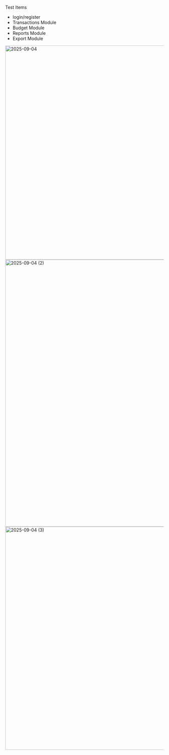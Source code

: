    Test Items
- login/register
- Transactions Module
- Budget Module
- Reports Module
- Export Module

			
<img width="1021" height="678" alt="2025-09-04" src="https://github.com/user-attachments/assets/b43f32d5-cc27-48e4-8563-5afefd7eb8af" />
<img width="1857" height="846" alt="2025-09-04 (2)" src="https://github.com/user-attachments/assets/c521adc4-5153-408d-8378-5c44da4133b2" />
<img width="1894" height="707" alt="2025-09-04 (3)" src="https://github.com/user-attachments/assets/83a14c26-1d81-4607-9235-8335a2e675f2" />

